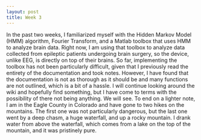 ```yaml
---
layout: post
title: Week 3
---
```


In the past two weeks, I familiarized myself with the Hidden Markov Model (HMM) algorithm, Fourier Transform, and a Matlab toolbox that uses HMM to analyze brain data. Right now, I am using that toolbox to analyze data collected from epileptic patients undergoing brain surgery, so the device, unlike EEG, is directly on top of their brains. So far, implementing the toolbox has not been particularly difficult, given that I previously read the entirety of the documentation and took notes. However, I have found that the documentation is not as thorough as it should be and many functions are not outlined, which is a bit of a hassle. I will continue looking around the wiki and hopefully find something, but I have come to terms with the possibility of there not being anything. We will see.
To end on a lighter note, I am in the Eagle County in Colorado and have gone to two hikes on the mountains. The first one was not particularly dangerous, but the last one went by a deep chasm, a huge waterfall, and up a rocky mountain. I drank water from above the waterfall, which comes from a lake on the top of the mountain, and it was pristinely pure.

